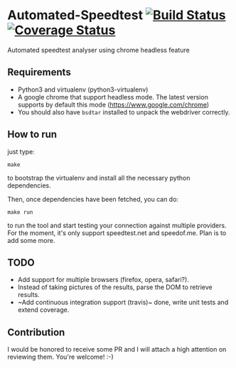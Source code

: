 Automated-Speedtest [![Build Status](https://travis-ci.org/lion24/automated-speedtest.svg?branch=master)](https://travis-ci.org/lion24/automated-speedtest) [![Coverage Status](https://coveralls.io/repos/github/lion24/automated-speedtest/badge.svg?branch=master)](https://coveralls.io/github/lion24/automated-speedtest?branch=master)
====
Automated speedtest analyser using chrome headless feature

## Requirements

 - Python3 and virtualenv (python3-virtualenv)
 - A google chrome that support headless mode. The latest version supports by default this mode (https://www.google.com/chrome)
 - You should also have `bsdtar` installed to unpack the webdriver correctly.
 
## How to run

just type: 
```
make
```
to bootstrap the virtualenv and install all the necessary python dependencies.

Then, once dependencies have been fetched, you can do: 
```
make run
```
to run the tool and start testing your connection against multiple providers. 
For the moment, it's only support speedtest.net and speedof.me. Plan is to add some more. 

## TODO

 - Add support for multiple browsers (firefox, opera, safari?).
 - Instead of taking pictures of the results, parse the DOM to retrieve results.
 - ~Add continuous integration support (travis)~ done, write unit tests and extend coverage.

## Contribution

I would be honored to receive some PR and I will attach a high attention on reviewing them. You're welcome! :-)
